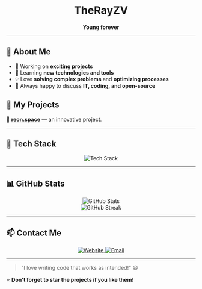 <div align="center">
  
  # TheRayZV
  
  **Young forever**
</div>

---

## 🚀 About Me

- 🔭 Working on **exciting projects**
- 🌱 Learning **new technologies and tools**
- 💡 Love **solving complex problems** and **optimizing processes**
- 💬 Always happy to discuss **IT, coding, and open-source**

## 📌 My Projects

🔹 **[reon.space](https://reon.space)** — an innovative project.

---

## 💼 Tech Stack
<div align="center">
  <img src="https://skillicons.dev/icons?i=java,js,react,nodejs" alt="Tech Stack" />
</div>

---

## 📊 GitHub Stats
<div align="center">
  <img src="https://github-readme-stats.vercel.app/api?username=therayzv&show_icons=true&theme=radical" alt="GitHub Stats" />
  <br/>
  <img src="https://github-readme-streak-stats.herokuapp.com/?user=therayzv&theme=radical" alt="GitHub Streak" />
</div>

---

## 📫 Contact Me
<div align="center">
  <a href="https://therayzv.ru" target="_blank">
    <img src="https://img.shields.io/badge/Website-therayzv.ru-blue?style=for-the-badge" alt="Website" />
  </a>
  <a href="mailto:mail@therayzv.ru">
    <img src="https://img.shields.io/badge/Email-mail@therayzv.ru-blue?style=for-the-badge" alt="Email" />
  </a>
</div>

---

> "I love writing code that works as intended!" 😃

⭐ **Don't forget to star the projects if you like them!**
